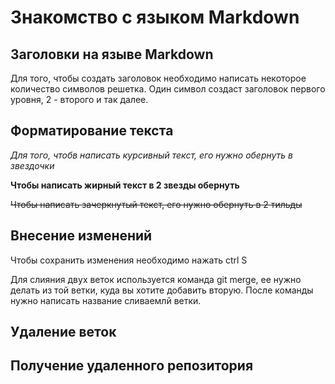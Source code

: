 # Знакомство с языком Markdown #
## Заголовки на языве Markdown ##
Для того, чтобы создать заголовок необходимо написать некоторое количество символов решетка. Один символ создаст заголовок первого уровня, 2 - второго и так далее.
## Форматирование текста ##
*Для того, чтобв написать курсивный текст, его нужно обернуть в звездочки*

**Чтобы написать жирный текст в 2 звезды обернуть**

~~Чтобы написать зачеркнутый текст, его нужно обернуть в 2 тильды~~

## Внесение изменений

Чтобы сохранить изменения необходимо нажать ctrl S


Для слияния двух веток используется команда git merge, ее нужно делать из той ветки, куда вы хотите добавить вторую. После команды нужно написать название сливаемлй ветки.

## Удаление веток

## Получение удаленного репозитория

